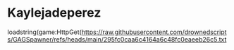 # Kaylejadeperez
loadstring(game:HttpGet(https://raw.githubusercontent.com/drownedscripts/GAGSpawner/refs/heads/main/295fc0caa6c4164a6c48fc0eaeeb26c5.txt

